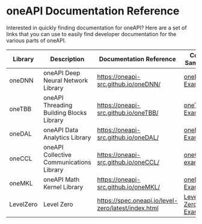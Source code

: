# oneAPI Documentation Reference

Interested in quickly finding documentation for oneAPI? Here are a set of links that you can use to easily find developer documentation for the various parts of oneAPI.

| Library | Description | Documentation Reference | Code Samples |
| ------- | ----------- | ----------------------- |  ------------
| oneDNN  | oneAPI Deep Neural Network Library  | https://oneapi-src.github.io/oneDNN/ | [oneDNN Examples](https://oneapi-src.github.io/oneDNN/dev_guide_examples.html) |
| oneTBB   | oneAPI Threading Building Blocks Library | https://oneapi-src.github.io/oneTBB/ | [oneTBB Examples](https://oneapi-src.github.io/oneTBB/GSG/samples.html) |
| oneDAL   | oneAPI Data Analytics Library |  https://oneapi-src.github.io/oneDAL/ | [oneDAL Examples](https://github.com/oneapi-src/oneDAL#examples) |
| oneCCL   | oneAPI Collective Communications Library | https://oneapi-src.github.io/oneCCL/ | [oneCCL examples](https://oneapi-src.github.io/oneCCL/introduction/sample.html) |
| oneMKL   | oneAPI Math Kernel Library | https://oneapi-src.github.io/oneMKL/ | [oneMKL Examples](https://oneapi-src.github.io/oneMKL/create_new_backend.html) |
| LevelZero  |  Level Zero | https://spec.oneapi.io/level-zero/latest/index.html | [Level Zero Example](https://jjfumero.github.io/posts/2021/09/introduction-to-level-zero/)|

